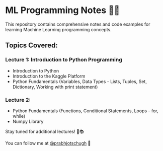 # ML Programming Notes 🐍✨

This repository contains comprehensive notes and code examples for learning Machine Learning programming concepts.

## Topics Covered:

### Lecture 1: Introduction to Python Programming
- Introduction to Python
- Introduction to the Kaggle Platform
- Python Fundamentals (Variables, Data Types - Lists, Tuples, Set, Dictionary, Working with print statement)

### Lecture 2: 
- Python Fundamentals (Functions, Conditional Statements, Loops - for, while)
- Numpy Library

Stay tuned for additional lectures! 🚀📚 

You can follow me at [@prabhjotschugh](https://github.com/prabhjotschugh)  🌟
